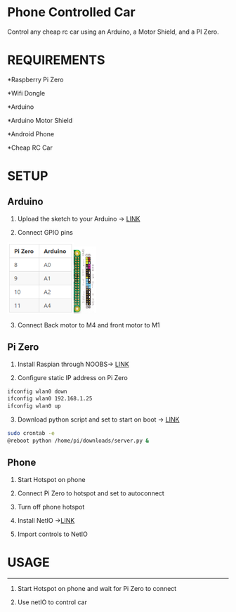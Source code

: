 # Phone Controlled Car


Control any cheap rc car using an Arduino, a Motor Shield, and a PI Zero.
# REQUIREMENTS

*Raspberry Pi Zero

*Wifi Dongle

*Arduino

*Arduino Motor Shield

*Android Phone

*Cheap RC Car

# SETUP


Arduino
-----
1. Upload the sketch to your Arduino -> <a href="https://github.com/jdial1/Phone-Controlled-RC-Car/blob/master/Arduino/Arduino%20RC%20Car%20Sketch">LINK</a>

2. Connect GPIO pins

<img src="https://github.com/jdial1/Phone-Controlled-RC-Car/blob/master/images/Pi-table.PNG" Width=30%></img><img src="https://github.com/jdial1/Phone-Controlled-RC-Car/blob/master/images/Pi-Zero-GPIO-PINOUT.PNG" Width=10%></img>

3. Connect Back motor to M4 and front motor to M1

Pi Zero
-----
1. Install Raspian through NOOBS-> <a href="https://www.raspberrypi.org/downloads/noobs/">LINK</a>

2. Configure static IP address on Pi Zero
```bash
ifconfig wlan0 down
ifconfig wlan0 192.168.1.25
ifconfig wlan0 up
```
3. Download python script and set to start on boot -> <a href="https://github.com/jdial1/Phone-Controlled-RC-Car/blob/master/Ras%20Pi%20Zero/Python%20server%20script">LINK</a>
```bash
sudo crontab -e
@reboot python /home/pi/downloads/server.py &
```


Phone
-----
1. Start Hotspot on phone

2. Connect Pi Zero to hotspot and set to autoconnect

3. Turn off phone hotspot

4. Install NetIO -><a href="https://play.google.com/store/apps/details?id=com.luvago.netio&hl=en">LINK</a>

5. Import controls to NetIO



# USAGE
------------------------
  1. Start Hotspot on phone and wait for Pi Zero to connect

  2. Use netIO to control car
